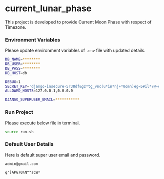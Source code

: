 # current_lunar_phase

This project is developed to provide Current Moon Phase with respect of Timezone. 

### Environment Variables

Please update environment variables of `.env` file with updated details.

```bash
DB_NAME=********
DB_USER=********
DB_PASS=********
DB_HOST=db

DEBUG=1
SECRET_KEY='django-insecure-5r38df&gz*tg_vnc(u*in*nj+*0omn)eg=5#il*7@+q67onm2)'
ALLOWED_HOSTS=127.0.0.1,0.0.0.0

DJANGO_SUPERUSER_EMAIL=***********
```


### Run Project

Please execute below file in terminal.

```bash
source run.sh
```

### Default User Details


Here is default super user email and password.

```
admin@gmail.com
```

```
q']APG7G%N^"sCW*
```

